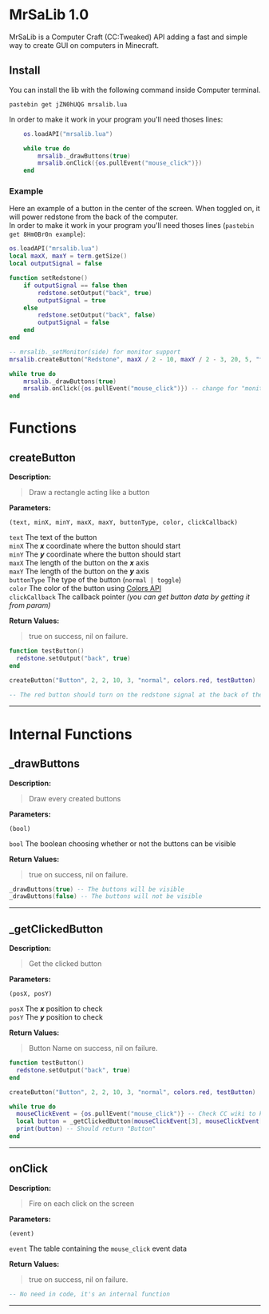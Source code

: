 # MrSaLib 1.0
MrSaLib is a Computer Craft (CC:Tweaked) API adding a fast and simple way to create GUI on computers in Minecraft.

## Install
You can install the lib with the following command inside Computer terminal.
```
pastebin get jZN0hUQG mrsalib.lua
```
In order to make it work in your program you'll need thoses lines:
```LUA
    os.loadAPI("mrsalib.lua")

    while true do
        mrsalib._drawButtons(true)
        mrsalib.onClick({os.pullEvent("mouse_click")})
    end
```
### Example
Here an example of a button in the center of the screen. When toggled on, it will power redstone from the back of the computer.  
In order to make it work in your program you'll need thoses lines (`pastebin get 8Hm0Br0n example`):
```LUA
os.loadAPI("mrsalib.lua")
local maxX, maxY = term.getSize()
local outputSignal = false

function setRedstone()
    if outputSignal == false then
        redstone.setOutput("back", true)
        outputSignal = true
    else
        redstone.setOutput("back", false)
        outputSignal = false
    end
end

-- mrsalib._setMonitor(side) for monitor support
mrsalib.createButton("Redstone", maxX / 2 - 10, maxY / 2 - 3, 20, 5, "toggle", colors.red, setRedstone)

while true do
    mrsalib._drawButtons(true)
    mrsalib.onClick({os.pullEvent("mouse_click")}) -- change for "monitor_touch" if using _setMonitor(side)
end
```

# Functions

## createButton
  **Description:**

  > Draw a rectangle acting like a button

  **Parameters:**

  ```
  (text, minX, minY, maxX, maxY, buttonType, color, clickCallback)
  ```

  `text` The text of the button  
  `minX` The ***x*** coordinate where the button should start  
  `minY` The ***y*** coordinate where the button should start  
  `maxX` The length of the button on the ***x*** axis  
  `maxY` The length of the button on the ***y*** axis  
  `buttonType` The type of the button (`normal | toggle`)  
  `color` The color of the button using [Colors API](https://www.computercraft.info/wiki/Colors_(API))  
  `clickCallback` The callback pointer *(you can get button data by getting it from param)*  

  **Return Values:**

  > true on success, nil on failure.

  ```LUA
  function testButton()
    redstone.setOutput("back", true)
  end

  createButton("Button", 2, 2, 10, 3, "normal", colors.red, testButton)
  
  -- The red button should turn on the redstone signal at the back of the computer when clicked
  ```
<hr>

# Internal Functions

## _drawButtons
  **Description:**

  > Draw every created buttons

  **Parameters:**

  ```
  (bool)
  ```

  `bool` The boolean choosing whether or not the buttons can be visible  

  **Return Values:**

  > true on success, nil on failure.

  ```LUA
  _drawButtons(true) -- The buttons will be visible
  _drawButtons(false) -- The buttons will not be visible
  ```
<hr>

## _getClickedButton
  **Description:**

  > Get the clicked button

  **Parameters:**

  ```
  (posX, posY)
  ```

  `posX` The ***x*** position to check  
  `posY` The ***y*** position to check  

  **Return Values:**

  > Button Name on success, nil on failure.

  ```LUA
  function testButton()
    redstone.setOutput("back", true)
  end

  createButton("Button", 2, 2, 10, 3, "normal", colors.red, testButton)
  
  while true do
    mouseClickEvent = {os.pullEvent("mouse_click")} -- Check CC wiki to know how events work (https://computercraft.info/wiki/Category:Events)
    local button = _getClickedButton(mouseClickEvent[3], mouseClickEvent[4]) -- Returns the button name
    print(button) -- Should return "Button"
  end
  ```
<hr>

## onClick
  **Description:**

  > Fire on each click on the screen

  **Parameters:**

  ```
  (event)
  ```

  `event` The table containing the `mouse_click` event data  

  **Return Values:**

  > true on success, nil on failure.

  ```LUA
  -- No need in code, it's an internal function
  ```
<hr>